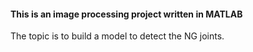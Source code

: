 #### This is an image processing project written in MATLAB
The topic is to build a model to detect the NG joints.
